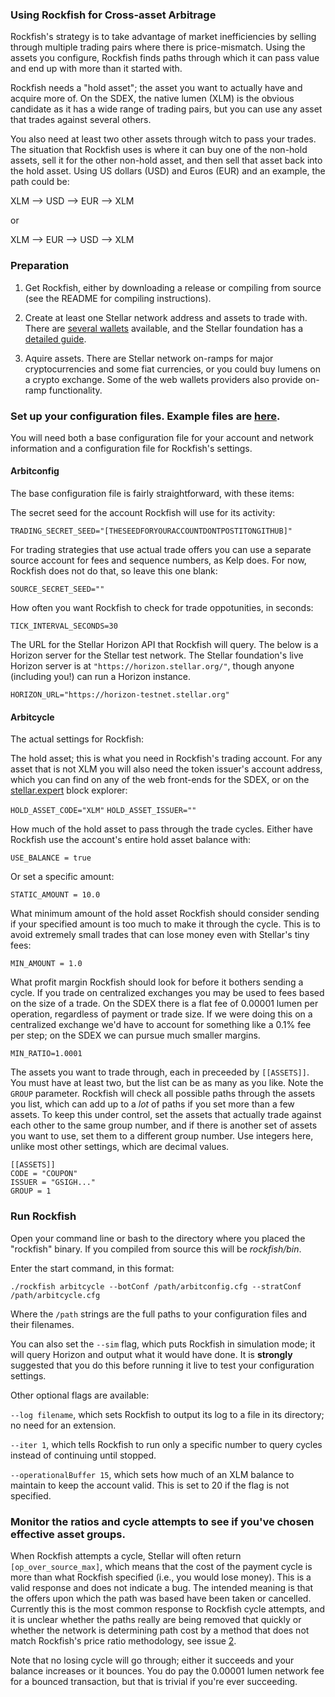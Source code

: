 ### Using Rockfish for Cross-asset Arbitrage

Rockfish's strategy is to take advantage of market inefficiencies by selling through multiple trading pairs where there is price-mismatch. Using the assets you configure, Rockfish finds paths through which it can pass value and end up with more than it started with. 

Rockfish needs a "hold asset"; the asset you want to actually have and acquire more of. On the SDEX, the native lumen (XLM) is the obvious candidate as it has a wide range of trading pairs, but you can use any asset that trades against several others.

You also need at least two other assets through witch to pass your trades. The situation that Rockfish uses is where it can buy one of the non-hold assets, sell it for the other non-hold asset, and then sell that asset back into the hold asset. Using US dollars (USD) and Euros (EUR) and an example, the path could be:

XLM --> USD --> EUR --> XLM

or

XLM --> EUR --> USD --> XLM

### Preparation

1. Get Rockfish, either by downloading a release or compiling from source (see the README for compiling instructions).

2. Create at least one Stellar network address and assets to trade with. There are [several wallets](https://www.stellar.org/lumens/wallets/) available, and the Stellar foundation has a [detailed guide](https://www.stellar.org/developers/guides/get-started/create-account.html).

3. Aquire assets. There are Stellar network on-ramps for major cryptocurrencies and some fiat currencies, or you could buy lumens on a crypto exchange. Some of the web wallets providers also provide on-ramp functionality. 

### Set up your configuration files. Example files are [here](https://github.com/Reidmcc/rockfish/tree/master/examples). 

You will need both a base configuration file for your account and network information and a configuration file for Rockfish's settings.

#### Arbitconfig

The base configuration file is fairly straightforward, with these items:

The secret seed for the account Rockfish will use for its activity: 

`TRADING_SECRET_SEED="[THESEEDFORYOURACCOUNTDONTPOSTITONGITHUB]"`

For trading strategies that use actual trade offers you can use a separate source account for fees and sequence numbers, as Kelp does. For now, Rockfish does not do that, so leave this one blank:

`SOURCE_SECRET_SEED=""`

How often you want Rockfish to check for trade oppotunities, in seconds:

`TICK_INTERVAL_SECONDS=30`

The URL for the Stellar Horizon API that Rockfish will query. The below is a Horizon server for the Stellar test network. The Stellar foundation's live Horizon server is at `"https://horizon.stellar.org/"`, though anyone (including you!) can run a Horizon instance.

`HORIZON_URL="https://horizon-testnet.stellar.org"`

#### Arbitcycle

The actual settings for Rockfish:

The hold asset; this is what you need in Rockfish's trading account. For any asset that is not XLM you will also need the token issuer's account address, which you can find on any of the web front-ends for the SDEX, or on the [stellar.expert](https://stellar.expert) block explorer:

`HOLD_ASSET_CODE="XLM"`
`HOLD_ASSET_ISSUER=""`

How much of the hold asset to pass through the trade cycles. Either have Rockfish use the account's entire hold asset balance with:

`USE_BALANCE = true`

Or set a specific amount:

`STATIC_AMOUNT = 10.0`

What minimum amount of the hold asset Rockfish should consider sending if your specified amount is too much to make it through the cycle. This is to avoid extremely small trades that can lose money even with Stellar's tiny fees:

`MIN_AMOUNT = 1.0`

What profit margin Rockfish should look for before it bothers sending a cycle. If you trade on centralized exchanges you may be used to fees based on the size of a trade. On the SDEX there is a flat fee of 0.00001 lumen per operation, regardless of payment or trade size. If we were doing this on a centralized exchange we'd have to account for something like a 0.1% fee per step; on the SDEX we can pursue much smaller margins.

`MIN_RATIO=1.0001`

The assets you want to trade through, each in preceeded by `[[ASSETS]]`. You must have at least two, but the list can be as many as you like. Note the `GROUP` parameter. Rockfish will check all possible paths through the assets you list, which can add up to a *lot* of paths if you set more than a few assets. To keep this under control, set the assets that actually trade against each other to the same group number, and if there is another set of assets you want to use, set them to a different group number. Use integers here, unlike most other settings, which are decimal values.

````
[[ASSETS]]
CODE = "COUPON" 
ISSUER = "GSIGH..."  
GROUP = 1
````

### Run Rockfish

Open your command line or bash to the directory where you placed the "rockfish" binary. If you compiled from source this will be *rockfish/bin*.

Enter the start command, in this format:

`./rockfish arbitcycle --botConf /path/arbitconfig.cfg --stratConf /path/arbitcycle.cfg`

Where the `/path` strings are the full paths to your configuration files and their filenames.

You can also set the `--sim` flag, which puts Rockfish in simulation mode; it will query Horizon and output what it would have done. It is __**strongly**__ suggested that you do this before running it live to test your configuration settings.

Other optional flags are available:

`--log filename`, which sets Rockfish to output its log to a file in its directory; no need for an extension.

`--iter 1`, which tells Rockfish to run only a specific number to query cycles instead of continuing until stopped.

`--operationalBuffer 15`, which sets how much of an XLM balance to maintain to keep the account valid. This is set to 20 if the flag is not specified.

### Monitor the ratios and cycle attempts to see if you've chosen effective asset groups. 

When Rockfish attempts a cycle, Stellar will often return `[op_over_source_max]`, which means that the cost of the payment cycle is more than what Rockfish specified (i.e., you would lose money). This is a valid response and does not indicate a bug. The intended meaning is that the offers upon which the path was based have been taken or cancelled. Currently this is the most common response to Rockfish cycle attempts, and it is unclear whether the paths really are being removed that quickly or whether the network is determining path cost by a method that does not match Rockfish's price ratio methodology, see issue [2](https://github.com/Reidmcc/rockfish/issues/2). 

Note that no losing cycle will go through; either it succeeds and your balance increases or it bounces. You do pay the 0.00001 lumen network fee for a bounced transaction, but that is trivial if you're ever succeeding.
